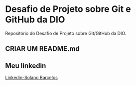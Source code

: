 # Desafio de Projeto sobre Git e GitHub da DIO
 Repositório do Desafio de Projeto sobre Git/GitHub da DIO.
 
## CRIAR UM README.md

## Meu linkedin
[Linkedin-Solano Barcelos](https://www.linkedin.com/in/solanobarcelos/)
